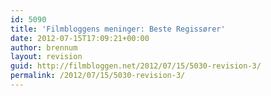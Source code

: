 ```yaml
---
id: 5090
title: 'Filmbloggens meninger: Beste Regissører'
date: 2012-07-15T17:09:21+00:00
author: brennum
layout: revision
guid: http://filmbloggen.net/2012/07/15/5030-revision-3/
permalink: /2012/07/15/5030-revision-3/
---
```

